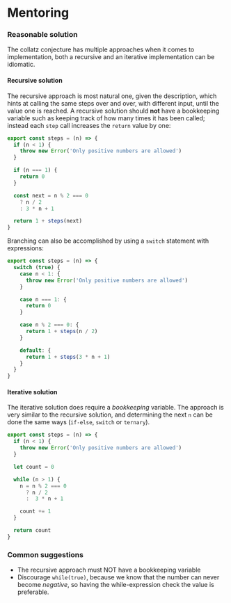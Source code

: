 # Mentoring

### Reasonable solution

The collatz conjecture has multiple approaches when it comes to implementation,
both a recursive and an iterative implementation can be idiomatic.

#### Recursive solution

The recursive approach is most natural one, given the description, which hints
at calling the same steps over and over, with different input, until the value
one is reached. A recursive solution should **not** have a bookkeeping variable
such as keeping track of how many times it has been called; instead each `step`
call increases the `return` value by one:

```javascript
export const steps = (n) => {
  if (n < 1) {
    throw new Error('Only positive numbers are allowed')
  }

  if (n === 1) {
    return 0
  }

  const next = n % 2 === 0
    ? n / 2
    : 3 * n + 1

  return 1 + steps(next)
}
```

Branching can also be accomplished by using a `switch` statement with
expressions:

```javascript
export const steps = (n) => {
  switch (true) {
    case n < 1: {
      throw new Error('Only positive numbers are allowed')
    }

    case n === 1: {
      return 0
    }

    case n % 2 === 0: {
      return 1 + steps(n / 2)
    }

    default: {
      return 1 + steps(3 * n + 1)
    }
  }
}
```

#### Iterative solution

The iterative solution does require a _bookkeeping_ variable. The approach is
very similar to the recursive solution, and determining the next `n` can be
done the same ways (`if-else`, `switch` or `ternary`).

```javascript
export const steps = (n) => {
  if (n < 1) {
    throw new Error('Only positive numbers are allowed')
  }

  let count = 0

  while (n > 1) {
    n = n % 2 === 0
      ? n / 2
      :  3 * n + 1

    count += 1
  }

  return count
}
```

### Common suggestions

- The recursive approach must NOT have a bookkeeping variable
- Discourage `while(true)`, because we know that the number can never become
  _negative_, so having the while-expression check the value is preferable.
